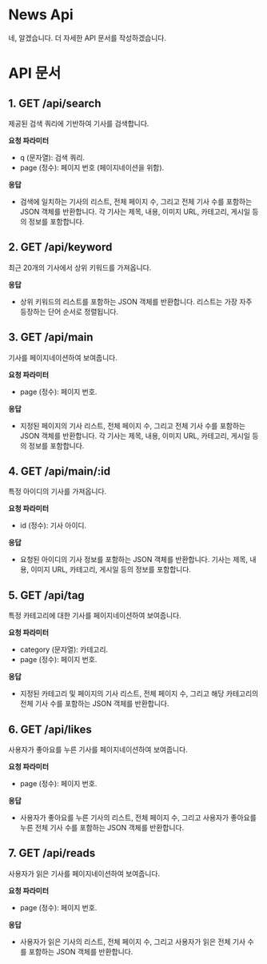 # News Api

네, 알겠습니다. 더 자세한 API 문서를 작성하겠습니다.

# API 문서

## 1. GET /api/search

제공된 검색 쿼리에 기반하여 기사를 검색합니다.

**요청 파라미터**
- q (문자열): 검색 쿼리.
- page (정수): 페이지 번호 (페이지네이션을 위함).

**응답**
- 검색에 일치하는 기사의 리스트, 전체 페이지 수, 그리고 전체 기사 수를 포함하는 JSON 객체를 반환합니다. 각 기사는 제목, 내용, 이미지 URL, 카테고리, 게시일 등의 정보를 포함합니다.

## 2. GET /api/keyword

최근 20개의 기사에서 상위 키워드를 가져옵니다.

**응답**
- 상위 키워드의 리스트를 포함하는 JSON 객체를 반환합니다. 리스트는 가장 자주 등장하는 단어 순서로 정렬됩니다.

## 3. GET /api/main

기사를 페이지네이션하여 보여줍니다.

**요청 파라미터**
- page (정수): 페이지 번호.

**응답**
- 지정된 페이지의 기사 리스트, 전체 페이지 수, 그리고 전체 기사 수를 포함하는 JSON 객체를 반환합니다. 각 기사는 제목, 내용, 이미지 URL, 카테고리, 게시일 등의 정보를 포함합니다.

## 4. GET /api/main/:id

특정 아이디의 기사를 가져옵니다.

**요청 파라미터**
- id (정수): 기사 아이디.

**응답**
- 요청된 아이디의 기사 정보를 포함하는 JSON 객체를 반환합니다. 기사는 제목, 내용, 이미지 URL, 카테고리, 게시일 등의 정보를 포함합니다.

## 5. GET /api/tag

특정 카테고리에 대한 기사를 페이지네이션하여 보여줍니다.

**요청 파라미터**
- category (문자열): 카테고리.
- page (정수): 페이지 번호.

**응답**
- 지정된 카테고리 및 페이지의 기사 리스트, 전체 페이지 수, 그리고 해당 카테고리의 전체 기사 수를 포함하는 JSON 객체를 반환합니다.

## 6. GET /api/likes

사용자가 좋아요를 누른 기사를 페이지네이션하여 보여줍니다.

**요청 파라미터**
- page (정수): 페이지 번호.

**응답**
- 사용자가 좋아요를 누른 기사의 리스트, 전체 페이지 수, 그리고 사용자가 좋아요를 누른 전체 기사 수를 포함하는 JSON 객체를 반환합니다.

## 7. GET /api/reads

사용자가 읽은 기사를 페이지네이션하여 보여줍니다.

**요청 파라미터**
- page (정수): 페이지 번호.

**응답**
- 사용자가 읽은 기사의 리스트, 전체 페이지 수, 그리고 사용자가 읽은 전체 기사 수를 포함하는 JSON 객체를 반환합니다.
